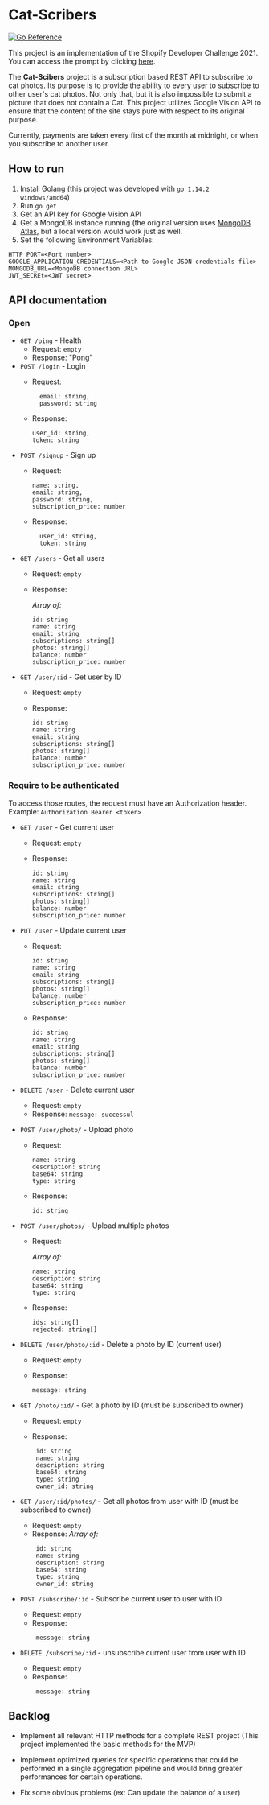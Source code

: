 # Cat-Scribers
[![Go Reference](https://pkg.go.dev/badge/github.com/EtienneBerube/cat-scribers.svg)](https://pkg.go.dev/github.com/EtienneBerube/cat-scribers)

This project is an implementation of the Shopify Developer Challenge 2021. You can access the prompt by clicking 
[here](https://docs.google.com/document/d/1ZKRywXQLZWOqVOHC4JkF3LqdpO3Llpfk_CkZPR8bjak/edit).

The __Cat-Scibers__ project is a subscription based REST API to subscribe to cat photos. Its purpose is to provide the 
ability to every user to subscribe to other user's cat photos. Not only that, but it is also impossible to submit a 
picture that does not contain a Cat. This project utilizes Google Vision API to ensure that the content of the site 
stays pure with respect to its original purpose.

Currently, payments are taken every first of the month at midnight, or when you subscribe to another user.

## How to run
1) Install Golang (this project was developed with `go 1.14.2 windows/amd64`)
2) Run `go get`
3) Get an API key for Google Vision API
4) Get a MongoDB instance running (the original version uses [MongoDB Atlas](https://www.mongodb.com/cloud/atlas), but a local version would work just as well. 
5) Set the following Environment Variables:
```Env
HTTP_PORT=<Port number>
GOOGLE_APPLICATION_CREDENTIALS=<Path to Google JSON credentials file> 
MONGODB_URL=<MongoDB connection URL>
JWT_SECREt=<JWT secret>
```


## API documentation

### Open
* `GET /ping` - Health
    * Request: `empty`
    * Response: "Pong"
* `POST /login` - Login
    * Request:
      ``` 
        email: string,
        password: string
      ```
      
    * Response: 
        ```
        user_id: string,
        token: string
        ```
* `POST /signup` - Sign up
    * Request:
      ``` 
      name: string,
      email: string,
      password: string,
      subscription_price: number
      ```
      
    * Response:
      ```
        user_id: string,
        token: string
      ```
* `GET /users` - Get all users
    * Request: `empty`
    
    * Response:

        _Array of:_
        ```
        id: string
        name: string
        email: string
        subscriptions: string[]
        photos: string[]
        balance: number
        subscription_price: number
       ```
* `GET /user/:id` - Get user by ID
    * Request: `empty`

    * Response:
        ```
        id: string
        name: string
        email: string
        subscriptions: string[]
        photos: string[]
        balance: number
        subscription_price: number
       ```

### Require to be authenticated
To access those routes, the request must have an Authorization header. Example: `Authorization Bearer <token> `

* `GET /user` - Get current user
    * Request: `empty`

    * Response:
        ```
        id: string
        name: string
        email: string
        subscriptions: string[]
        photos: string[]
        balance: number
        subscription_price: number
       ```
* `PUT /user` - Update current user
    * Request:
        ```
        id: string
        name: string
        email: string
        subscriptions: string[]
        photos: string[]
        balance: number
        subscription_price: number
       ```

    * Response:
        ```
        id: string
        name: string
        email: string
        subscriptions: string[]
        photos: string[]
        balance: number
        subscription_price: number
       ```
* `DELETE /user` - Delete current user
    * Request: `empty`
    * Response: `message: successul`
      
* `POST /user/photo/` - Upload photo
    * Request:
      ```
      name: string
      description: string
      base64: string
      type: string
      ```
  
    * Response:
      ```
      id: string
      ```
* `POST /user/photos/` - Upload multiple photos
    * Request:
      
      _Array of:_
        ```
        name: string
        description: string
        base64: string
        type: string
        ```

    * Response:
      ```
      ids: string[]
      rejected: string[]
      ```
* `DELETE /user/photo/:id` - Delete a photo by ID (current user)
    * Request: `empty`
    
    * Response:
       ```
       message: string
       ```
* `GET /photo/:id/` - Get a photo by ID (must be subscribed to owner)
    * Request: `empty`

    * Response:
       ```
        id: string
        name: string
        description: string
        base64: string
        type: string
        owner_id: string
        ```
* `GET /user/:id/photos/` - Get all photos from user with ID (must be subscribed to owner)
    * Request: `empty`
    * Response:
      _Array of:_
       ```
        id: string
        name: string
        description: string
        base64: string
        type: string
        owner_id: string
        ```
* `POST /subscribe/:id` - Subscribe current user to user with ID
    * Request: `empty`
    * Response:
       ```
        message: string
        ```
* `DELETE /subscribe/:id` - unsubscribe current user from user with ID
    * Request: `empty`
    * Response:
       ```
        message: string
        ```

## Backlog
* Implement all relevant HTTP methods for a complete REST project 
  (This project implemented the basic methods for the MVP)
    
* Implement optimized queries for specific operations that could be performed in a single aggregation pipeline 
  and would bring greater performances for certain operations.
  
* Fix some obvious problems (ex: Can update the balance of a user)

